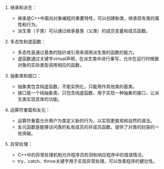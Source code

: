 1. 继承和派生：
   - 继承是C++中面向对象编程的重要特性，可以创建新类，继承现有类的属性和行为。
   - 派生类（子类）可以通过继承基类（父类）的成员变量和成员函数。

2. 多态性和虚函数：
   - 多态性是通过基类的指针或引用来调用派生类的函数的能力。
   - 虚函数通过关键字virtual声明，在派生类中进行重写，允许在运行时根据对象的实际类型调用相应的函数。

3. 抽象类和接口：
   - 抽象类包含纯虚函数，不能实例化，只能用作其他类的基类。
   - 接口是一个纯抽象类，只包含纯虚函数，用于实现一种抽象的接口，让派生类实现具体的功能。

4. 运算符重载和友元：
   - 运算符重载允许用户为类定义新的行为，以实现更直观和自然的语法。
   - 友元函数是能够访问类的私有成员的非成员函数，提供了对类的封装的一些突破。

5. 异常处理：
   - C++中的异常处理机制允许程序员检测和响应程序中的错误情况。
   - try、catch、throw关键字用于实现异常处理，可以改善程序的健壮性。